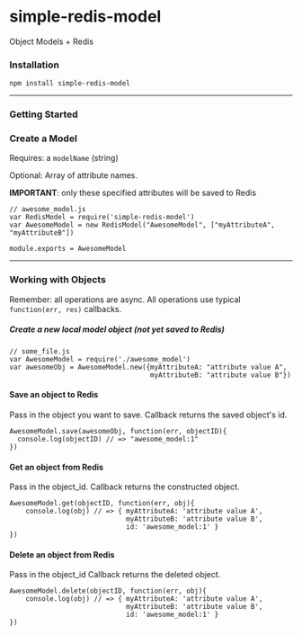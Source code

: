 # simple-redis-model

Object Models + Redis

### Installation

    npm install simple-redis-model

---------------------------------------------------------------

### Getting Started

### Create a Model

Requires: a `modelName` (string)

Optional: Array of attribute names.

**IMPORTANT**: only these specified attributes will be saved to Redis

    // awesome_model.js
    var RedisModel = require('simple-redis-model')
    var AwesomeModel = new RedisModel("AwesomeModel", ["myAttributeA", "myAttributeB"])

    module.exports = AwesomeModel

---------------------------------------------------------------

### Working with Objects
Remember: all operations are async. All operations use typical `function(err, res)` callbacks.

##### Create a new local model object (not yet saved to Redis)

    // some_file.js
    var AwesomeModel = require('./awesome_model')
    var awesomeObj = AwesomeModel.new({myAttributeA: "attribute value A",
                                       myAttributeB: "attribute value B"})

#### Save an object to Redis
Pass in the object you want to save.
Callback returns the saved object's id.

    AwesomeModel.save(awesomeObj, function(err, objectID){
      console.log(objectID) // => "awesome_model:1"
    })

#### Get an object from Redis
Pass in the object_id.
Callback returns the constructed object.

    AwesomeModel.get(objectID, function(err, obj){
        console.log(obj) // => { myAttributeA: 'attribute value A',
                                 myAttributeB: 'attribute value B',
                                 id: 'awesome_model:1' }
    })

#### Delete an object from Redis
Pass in the object_id
Callback returns the deleted object.

    AwesomeModel.delete(objectID, function(err, obj){
        console.log(obj) // => { myAttributeA: 'attribute value A',
                                 myAttributeB: 'attribute value B',
                                 id: 'awesome_model:1' }
    })
